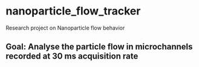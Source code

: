 # nanoparticle_flow_tracker
Research project on Nanoparticle flow behavior
## Goal: Analyse the particle flow in microchannels recorded at 30 ms acquisition rate
